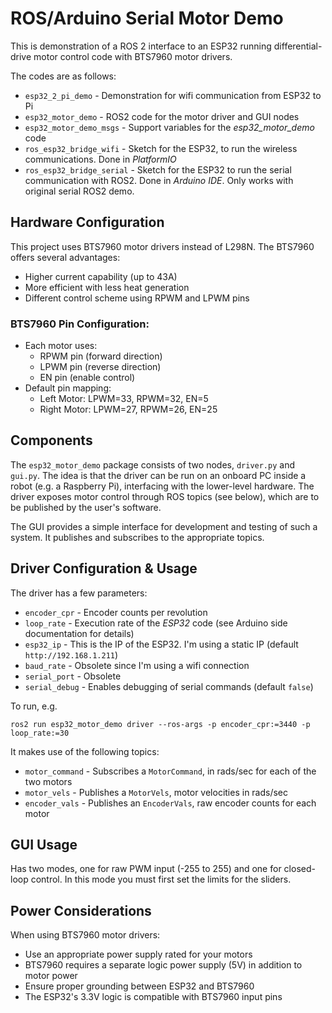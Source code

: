 # ROS/Arduino Serial Motor Demo

This is demonstration of a ROS 2 interface to an ESP32 running differential-drive motor control code with BTS7960 motor drivers.

The codes are as follows:

- `esp32_2_pi_demo` - Demonstration for wifi communication from ESP32 to Pi
- `esp32_motor_demo` - ROS2 code for the motor driver and GUI nodes
- `esp32_motor_demo_msgs` - Support variables for the *esp32_motor_demo* code
- `ros_esp32_bridge_wifi` - Sketch for the ESP32, to run the wireless communications. Done in *PlatformIO*
- `ros_esp32_bridge_serial` - Sketch for the ESP32 to run the serial communication with ROS2. Done in *Arduino IDE*. Only works with original serial ROS2 demo.

## Hardware Configuration

This project uses BTS7960 motor drivers instead of L298N. The BTS7960 offers several advantages:
- Higher current capability (up to 43A)
- More efficient with less heat generation
- Different control scheme using RPWM and LPWM pins

### BTS7960 Pin Configuration:
- Each motor uses:
  - RPWM pin (forward direction)
  - LPWM pin (reverse direction)
  - EN pin (enable control)
- Default pin mapping:
  - Left Motor: LPWM=33, RPWM=32, EN=5
  - Right Motor: LPWM=27, RPWM=26, EN=25

## Components

The `esp32_motor_demo` package consists of two nodes, `driver.py` and `gui.py`. The idea is that the driver can be run on an onboard PC inside a robot (e.g. a Raspberry Pi), interfacing with the lower-level hardware. The driver exposes motor control through ROS topics (see below), which are to be published by the user's software.

The GUI provides a simple interface for development and testing of such a system. It publishes and subscribes to the appropriate topics.

## Driver Configuration & Usage

The driver has a few parameters:

- `encoder_cpr` - Encoder counts per revolution
- `loop_rate` - Execution rate of the *ESP32* code (see Arduino side documentation for details)
- `esp32_ip` - This is the IP of the ESP32. I'm using a static IP (default `http://192.168.1.211`)
- `baud_rate` - Obsolete since I'm using a wifi connection
- `serial_port` - Obsolete
- `serial_debug` - Enables debugging of serial commands (default `false`)

To run, e.g.
```
ros2 run esp32_motor_demo driver --ros-args -p encoder_cpr:=3440 -p loop_rate:=30 
```

It makes use of the following topics:
- `motor_command` - Subscribes a `MotorCommand`, in rads/sec for each of the two motors
- `motor_vels` - Publishes a `MotorVels`, motor velocities in rads/sec
- `encoder_vals` - Publishes an `EncoderVals`, raw encoder counts for each motor

## GUI Usage

Has two modes, one for raw PWM input (-255 to 255) and one for closed-loop control. In this mode you must first set the limits for the sliders.

## Power Considerations

When using BTS7960 motor drivers:
- Use an appropriate power supply rated for your motors
- BTS7960 requires a separate logic power supply (5V) in addition to motor power
- Ensure proper grounding between ESP32 and BTS7960
- The ESP32's 3.3V logic is compatible with BTS7960 input pins
